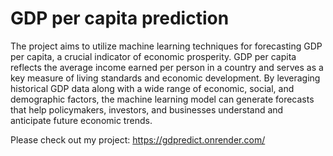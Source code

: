 # GDP per capita prediction
The project aims to utilize machine learning techniques for forecasting GDP per capita, a crucial indicator of economic prosperity. GDP per capita reflects the average income earned per person in a country and serves as a key measure of living standards and economic development. By leveraging historical GDP data along with a wide range of economic, social, and demographic factors, the machine learning model can generate forecasts that help policymakers, investors, and businesses understand and anticipate future economic trends.

Please check out my project: https://gdpredict.onrender.com/
